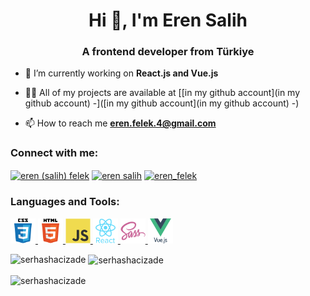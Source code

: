 <h1 align="center">Hi 👋, I'm Eren Salih</h1>
<h3 align="center">A frontend developer from Türkiye</h3>

- 🔭 I’m currently working on **React.js and Vue.js**

- 👨‍💻 All of my projects are available at [[in my github account](in my github account) -]([in my github account](in my github account) -)

- 📫 How to reach me **eren.felek.4@gmail.com**

<h3 align="left">Connect with me:</h3>
<p align="left">
<a href="https://linkedin.com/in/eren (salih) felek" target="blank"><img align="center" src="https://raw.githubusercontent.com/rahuldkjain/github-profile-readme-generator/master/src/images/icons/Social/linked-in-alt.svg" alt="eren (salih) felek" height="30" width="40" /></a>
<a href="https://fb.com/eren salih" target="blank"><img align="center" src="https://raw.githubusercontent.com/rahuldkjain/github-profile-readme-generator/master/src/images/icons/Social/facebook.svg" alt="eren salih" height="30" width="40" /></a>
<a href="https://instagram.com/eren_felek" target="blank"><img align="center" src="https://raw.githubusercontent.com/rahuldkjain/github-profile-readme-generator/master/src/images/icons/Social/instagram.svg" alt="eren_felek" height="30" width="40" /></a>
</p>

<h3 align="left">Languages and Tools:</h3>
<p align="left"> <a href="https://www.w3schools.com/css/" target="_blank" rel="noreferrer"> <img src="https://raw.githubusercontent.com/devicons/devicon/master/icons/css3/css3-original-wordmark.svg" alt="css3" width="40" height="40"/> </a> <a href="https://www.w3.org/html/" target="_blank" rel="noreferrer"> <img src="https://raw.githubusercontent.com/devicons/devicon/master/icons/html5/html5-original-wordmark.svg" alt="html5" width="40" height="40"/> </a> <a href="https://developer.mozilla.org/en-US/docs/Web/JavaScript" target="_blank" rel="noreferrer"> <img src="https://raw.githubusercontent.com/devicons/devicon/master/icons/javascript/javascript-original.svg" alt="javascript" width="40" height="40"/> </a> <a href="https://reactjs.org/" target="_blank" rel="noreferrer"> <img src="https://raw.githubusercontent.com/devicons/devicon/master/icons/react/react-original-wordmark.svg" alt="react" width="40" height="40"/> </a> <a href="https://sass-lang.com" target="_blank" rel="noreferrer"> <img src="https://raw.githubusercontent.com/devicons/devicon/master/icons/sass/sass-original.svg" alt="sass" width="40" height="40"/> </a> <a href="https://vuejs.org/" target="_blank" rel="noreferrer"> <img src="https://raw.githubusercontent.com/devicons/devicon/master/icons/vuejs/vuejs-original-wordmark.svg" alt="vuejs" width="40" height="40"/> </a> </p>

<p><img align="left" src="https://github-readme-stats.vercel.app/api/top-langs?username=serhashacizade&show_icons=true&locale=en&layout=compact" alt="serhashacizade" /></p>

<p>&nbsp;<img align="center" src="https://github-readme-stats.vercel.app/api?username=serhashacizade&show_icons=true&locale=en" alt="serhashacizade" /></p>

<p><img align="center" src="https://github-readme-streak-stats.herokuapp.com/?user=serhashacizade&" alt="serhashacizade" /></p>

